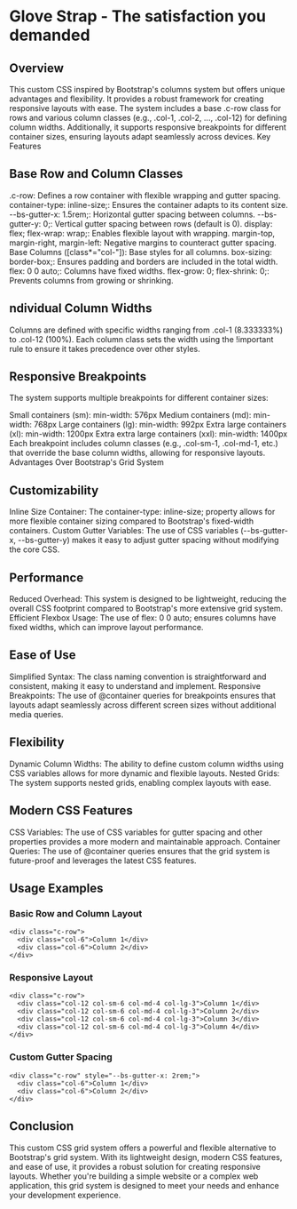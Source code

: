 # Glove Strap - The satisfaction you demanded

## Overview
This custom CSS  inspired by Bootstrap's columns system but offers unique advantages and flexibility. It provides a robust framework for creating responsive layouts with ease. The system includes a base .c-row class for rows and various column classes (e.g., .col-1, .col-2, ..., .col-12) for defining column widths. Additionally, it supports responsive breakpoints for different container sizes, ensuring layouts adapt seamlessly across devices.
Key Features

## Base Row and Column Classes
.c-row: Defines a row container with flexible wrapping and gutter spacing.
container-type: inline-size;: Ensures the container adapts to its content size.
--bs-gutter-x: 1.5rem;: Horizontal gutter spacing between columns.
--bs-gutter-y: 0;: Vertical gutter spacing between rows (default is 0).
display: flex; flex-wrap: wrap;: Enables flexible layout with wrapping.
margin-top, margin-right, margin-left: Negative margins to counteract gutter spacing.
Base Columns ([class*="col-"]): Base styles for all columns.
box-sizing: border-box;: Ensures padding and borders are included in the total width.
flex: 0 0 auto;: Columns have fixed widths.
flex-grow: 0; flex-shrink: 0;: Prevents columns from growing or shrinking.

## ndividual Column Widths
Columns are defined with specific widths ranging from .col-1 (8.333333%) to .col-12 (100%). Each column class sets the width using the !important rule to ensure it takes precedence over other styles.

## Responsive Breakpoints
The system supports multiple breakpoints for different container sizes:

Small containers (sm): min-width: 576px
Medium containers (md): min-width: 768px
Large containers (lg): min-width: 992px
Extra large containers (xl): min-width: 1200px
Extra extra large containers (xxl): min-width: 1400px
Each breakpoint includes column classes (e.g., .col-sm-1, .col-md-1, etc.) that override the base column widths, allowing for responsive layouts.
Advantages Over Bootstrap's Grid System

## Customizability
Inline Size Container: The container-type: inline-size; property allows for more flexible container sizing compared to Bootstrap's fixed-width containers.
Custom Gutter Variables: The use of CSS variables (--bs-gutter-x, --bs-gutter-y) makes it easy to adjust gutter spacing without modifying the core CSS.

## Performance
Reduced Overhead: This system is designed to be lightweight, reducing the overall CSS footprint compared to Bootstrap's more extensive grid system.
Efficient Flexbox Usage: The use of flex: 0 0 auto; ensures columns have fixed widths, which can improve layout performance.

## Ease of Use
Simplified Syntax: The class naming convention is straightforward and consistent, making it easy to understand and implement.
Responsive Breakpoints: The use of @container queries for breakpoints ensures that layouts adapt seamlessly across different screen sizes without additional media queries.

## Flexibility
Dynamic Column Widths: The ability to define custom column widths using CSS variables allows for more dynamic and flexible layouts.
Nested Grids: The system supports nested grids, enabling complex layouts with ease.

## Modern CSS Features
CSS Variables: The use of CSS variables for gutter spacing and other properties provides a more modern and maintainable approach.
Container Queries: The use of @container queries ensures that the grid system is future-proof and leverages the latest CSS features.

## Usage Examples

### Basic Row and Column Layout

```
<div class="c-row">
  <div class="col-6">Column 1</div>
  <div class="col-6">Column 2</div>
</div>
```
### Responsive Layout

```
<div class="c-row">
  <div class="col-12 col-sm-6 col-md-4 col-lg-3">Column 1</div>
  <div class="col-12 col-sm-6 col-md-4 col-lg-3">Column 2</div>
  <div class="col-12 col-sm-6 col-md-4 col-lg-3">Column 3</div>
  <div class="col-12 col-sm-6 col-md-4 col-lg-3">Column 4</div>
</div>
```

### Custom Gutter Spacing

```
<div class="c-row" style="--bs-gutter-x: 2rem;">
  <div class="col-6">Column 1</div>
  <div class="col-6">Column 2</div>
</div>
```

## Conclusion

This custom CSS grid system offers a powerful and flexible alternative to Bootstrap's grid system. With its lightweight design, modern CSS features, and ease of use, it provides a robust solution for creating responsive layouts. Whether you're building a simple website or a complex web application, this grid system is designed to meet your needs and enhance your development experience.


